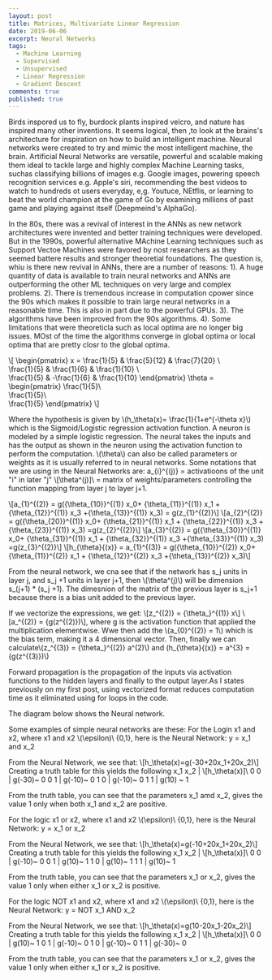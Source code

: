 ```yaml
---
layout: post
title: Matrices, Multivariate Linear Regression
date: 2019-06-06
excerpt: Neural Networks
tags:
  - Machine Learning
  - Supervised
  - Unsupervised
  - Linear Regression
  - Gradient Descent
comments: true
published: true
---
```

Birds inspored us to fly, burdock plants inspired velcro, and nature has inspired many other inventions. It seems logical, then ,to look at the brains's architecture for inspiration on how to build an intelligent machine. Neural networks were created to try and mimic the most intelligent machine, the brain. Artificial Neural Networks are versatile, powerful and scalable making them ideal to tackle large and highly complex Machine Learning tasks, suchas classifying billions of images e.g. Google images, powering speech recognition services e.g. Apple's siri, recommending the best videos to watch to hundreds  ot users everyday, e,g. Youtuce, NEtflis, or learning to beat the world champion at the game of Go by examining millions of past game and playing against itself (Deepmeind's AlphaGo).

In the 80s, there was a revival of interest in the ANNs as new network architectures were invented and better training techniques were developed. But in the 1990s, powerful alternative MAchine Learning techniques such as Support  Vectoe Machines were favored by nost researchers as they seemed battere results and stronger theoretial foundations. The question is, whiu is there new revival in ANNs, there are a number of reasons:
1). A huge quantity of data is available to train neural networks and ANNs are outperforming the other ML techniques on very large and complex problems.
2). There is tremendous increase in computation cpower since the 90s which makes it possible to train large neural networks in a reasonable time. This is also in part due to the powerful GPUs.
3). The algorithms have been improved from the 90s algorithms.
4). Some limitations that were theoreticla such as local optima are no longer big issues. MOst of the time the algorithms converge in global optima or local optima that are pretty closr to the global optima.


\\[
\begin{pmatrix} x =
    \frac{1}{5} & \frac{5}{12} & \frac{7}{20} \\\
    \frac{1}{5} & \frac{1}{6} & \frac{1}{10} \\\
    \frac{1}{5} & -\frac{1}{6} & \frac{1}{10}
 \end{pmatrix}  \theta = \begin{pmatrix}
    \frac{1}{5}\\\
    \frac{1}{5}\\\
    \frac{1}{5}
 \end{pmatrix} 
 \\]
 
 Where the hypothesis is given by \\(h_\theta(x)= \frac{1}{1+e^(-\theta x}\\) which is the Sigmoid/Logistic regression activation function. A neuron is modeled by a simple logistic regression. The neural takes the inputs and has the output as shown in the neuron using the activation function to perform the computation. \\(\theta\\) can also be called parameters or weights as it is usually referred to in neural networks.
 Some notations that we are using in the Neural Networks are:
a_{i}^{(j)} = activatioons of the unit "i" in later "j"
\\[\theta^(j)]\\ = matrix of weights/parameters controlling the function mapping from layer j to layer j+1.

\\[a_{1}^{(2)} = g({\theta_{10}}^{(1)} x_0+ {\theta_{11}}^{(1)} x_1 + {\theta_{12}}^{(1)} x_3  +{\theta_{13}}^{(1)} x_3) = g(z_{1}^{(2)}\\]
\\[a_{2}^{(2)} = g({\theta_{20}}^{(1)} x_0+ {\theta_{21}}^{(1)} x_1 + {\theta_{22}}^{(1)} x_3  +{\theta_{23}}^{(1)} x_3) =g(z_{2}^{(2)}\\]
\\[a_{3}^{(2)} = g({\theta_{30}}^{(1)} x_0+ {\theta_{31}}^{(1)} x_1 + {\theta_{32}}^{(1)} x_3  +{\theta_{33}}^{(1)} x_3) =g(z_{3}^{(2)}\\]
\\[h_{\theta}{(x)} = a_{1}^{(3)} = g({\theta_{10}}^{(2)} x_0+ {\theta_{11}}^{(2)} x_1 + {\theta_{12}}^{(2)} x_3  +{\theta_{13}}^{(2)} x_3)\\]

From the neural network, we cna see that if the network has s_j units in layer j, and s_j +1 units in layer j+1, then \\(\theta^(j)\\) will be dimension s_(j+1) * (s_j +1). The dimesnion of the matrix of the previous layer is s_j+1 because there is a bias unit added to the previous layer.

If we vectorize the expressions, we get:
\\[z_^{(2)} = {\theta_}^{(1)} x\\]
\\[a_^{(2)} = {g(z^{(2)})\\], where g is the activation function that applied the multiplication elementwise.
Wwe then add the \\(a_{0}^{(2)} = 1\\) which is the bias term, making it a 4 dimensional vector.
Then, finally we can calculate\\(z_^{(3)} = {\theta_}^{(2)} a^(2)\\) and (h_{\theta}{(x)} = a^{3} ={g(z^{(3)})\\)

Forward propagation is the propagation of the inputs via activation functions to the hidden layers and finally to the output layer.As I states previously on my first post, using vectorized format reduces computation time as it eliminated using for loops in the code.



The diagram below shows the Neural network. 

Some examples of simple neural networks are these:
For the Login x1 and x2, where x1 and x2 \\(\epsilon)\\ {0,1}, here is the Neural Network:
y = x_1 and x_2



From the Neural Network, we see that:
\\[h_\theta(x)=g(-30+20x_1+20x_2)\\] 
Creating a truth table for this yields the following
x_1    x_2 | \\[h_\theta(x)]\\
0    0     | g(-30)~ 0
0    1     | g(-10)~ 0
1    0     | g(-10)~ 0
1    1     | g(10) ~ 1

From the truth table, you can see that the parameters x_1 amd x_2, gives the value 1 only when both x_1 and x_2 are positive.


 
For the logic x1 or x2, where x1 and x2 \\(\epsilon)\\ {0,1}, here is the Neural Network:
y = x_1 or x_2



From the Neural Network, we see that:
\\[h_\theta(x)=g(-10+20x_1+20x_2)\\] 
Creating a truth table for this yields the following
x_1    x_2 | \\[h_\theta(x)]\\
0    0     | g(-10)~ 0
0    1     | g(10)~ 1
1    0     | g(10)~ 1
1    1     | g(10)~ 1

From the truth table, you can see that the parameters x_1 or x_2, gives the value 1 only when either x_1 or x_2 is positive. 
 
For the logic NOT x1 and x2, where x1 and x2 \\(\epsilon)\\ {0,1}, here is the Neural Network:
y = NOT x_1 AND x_2



From the Neural Network, we see that:
\\[h_\theta(x)=g(10-20x_1-20x_2)\\] 
Creating a truth table for this yields the following
x_1    x_2 | \\[h_\theta(x)]\\
0    0     | g(10)~ 1
0    1     | g(-10)~ 0
1    0     | g(-10)~ 0
1    1     | g(-30)~ 0

From the truth table, you can see that the parameters x_1 or x_2, gives the value 1 only when either x_1 or x_2 is positive.  

 
 
 
 
 
 
 
 
 
 
 
 
 
 
 
 
 
 
 
 
 
 
 
 
 
 
